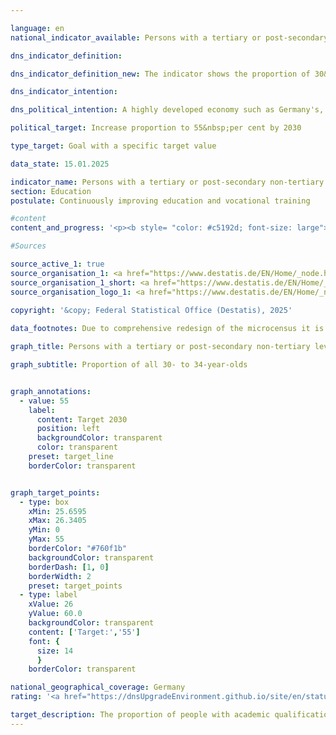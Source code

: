 ```yaml
---

language: en        
national_indicator_available: Persons with a tertiary or post-secondary non-tertiary level of education        

dns_indicator_definition:         

dns_indicator_definition_new: The indicator shows the proportion of 30&nbsp;to 34-year-olds (in per cent) who have a tertiary-level qualification (levels 5&nbsp;to 8&nbsp;of the International Standard Classification of Education, <abbr title="International Standard Classification of Education" tabindex="0">ISCED</abbr> 2011) or a post-secondary non-tertiary qualification (level 4&nbsp;of <abbr title="International Standard Classification of Education" tabindex="0">ISCED</abbr>).        

dns_indicator_intention:         

dns_political_intention: A highly developed economy such as Germany's, in which the service sector and the need for knowledge and expertise are increasingly coming to the fore, requires a highly qualified workforce.        

political_target: Increase proportion to 55&nbsp;per cent by 2030        

type_target: Goal with a specific target value        

data_state: 15.01.2025        

indicator_name: Persons with a tertiary or post-secondary non-tertiary level of education        
section: Education        
postulate: Continuously improving education and vocational training        

#content         
content_and_progress: '<p><b style= "color: #c5192d; font-size: large">4.1.b Persons with a tertiary or post-secondary non-tertiary level of education</b><br><br>The indicator reflects the proportion of 30- to 34-year-olds who hold either a tertiary academic qualification or an advanced vocational qualification. The name of the indicator is rooted in the tradition of Germany’s dual education system. In addition to tertiary education qualifications from universities, universities of applied sciences, public administration colleges, cooperative universities, and vocational or specialised academies, it also includes master craftsman and technician qualifications. Furthermore, the indicator takes into account a wide range of additional qualifications&nbsp;–&nbsp;for example, completed vocational training after obtaining a university entrance qualification (Abitur) or qualifications in health and social care professions, such as training as a medical-technical assistant.<br><br>To enable international comparability of educational qualifications, the International Standard Classification of Education (<abbr title="International Standard Classification of Education" tabindex="0">ISCED</abbr>) is used. It assigns equivalent qualifications to standardised <abbr title="International Standard Classification of Education" tabindex="0">ISCED</abbr> levels. The indicator includes both tertiary education qualifications (<abbr title="International Standard Classification of Education" tabindex="0">ISCED</abbr> levels 5&nbsp;to 8) and post-secondary, non-tertiary qualifications (<abbr title="International Standard Classification of Education" tabindex="0">ISCED</abbr> level 4).<br><br>The data source for this indicator is the Microcensus, an annual sample survey covering around 1&nbsp;% of the German population. Additional data are provided by the higher education statistics compiled by the Federal Statistical Office.<br><br>In 1999, the proportion of academically or vocationally highly qualified individuals in the relevant age group was 33.4&nbsp;%. By 2024, this figure had risen by 24.0&nbsp;percentage points to 57.3&nbsp;%. The politically defined target of 55&nbsp;% for 2030&nbsp;was already exceeded in 2023.<br><br>The gender ratio has also changed significantly over time. In 1999, the share among men was 3.8&nbsp;percentage points higher than among women. In 2006, both genders reached the same level. Since 2007, the proportion of women with a tertiary or post-secondary non-tertiary qualification has consistently exceeded that of men. In 2024, 61.6&nbsp;% of women in this age group had achieved such a qualification, clearly surpassing the 55&nbsp;% target. Among men, the share was 53.3&nbsp;%, meaning the target is likely to be reached in the coming years.<br><br>In many other countries, there are no post-secondary, non-tertiary qualifications. For this reason, the internationally comparable indicator&nbsp;–&nbsp;as defined within the <abbr title="European Union" tabindex="0">EU</abbr>’s “Europe 2020” strategy&nbsp;–&nbsp;is narrower in scope, counting only tertiary qualifications (<abbr title="International Standard Classification of Education" tabindex="0">ISCED</abbr> levels 5&nbsp;to 8).<br><br>Among <abbr title="European Union" tabindex="0">EU</abbr> member states, the value for this indicator was 44.7&nbsp;% in 2024, continuing a steady upward trend since 2005. In Germany, the corresponding figure was 42.3&nbsp;%, 2.4&nbsp;percentage points below the <abbr title="European Union" tabindex="0">EU</abbr> average. Here too, a gender gap is evident: in 2024, 43.6&nbsp;% of women in Germany had a tertiary qualification compared to 41.1&nbsp;% of men.<br><br>The demand for skilled labour is not met by academically qualified individuals alone. Vocationally trained individuals are also increasingly needed to address the skilled labour shortage. However, the share of 30- to 34-year-olds who hold an initial vocational qualification (and do not additionally hold a tertiary or higher vocational qualification) has been steadily declining since 1999. In 2024, only 21.9&nbsp;% of people in this age group held such a qualification, compared to around 50&nbsp;% in 1999.<br><br>Overall, the potential skilled labour force&nbsp;–&nbsp;comprising academically qualified individuals, those with advanced vocational qualifications, and those with initial vocational training&nbsp;–&nbsp;has declined noticeably in recent years. Since 2021, the proportion of 30- to 34-year-olds classified as skilled workers has fallen below the 80&nbsp;% mark for the first time (2024: 79.2&nbsp;%).</p>'                

#Sources        

source_active_1: true
source_organisation_1: <a href="https://www.destatis.de/EN/Home/_node.html" target="_blank">Federal Statistical Office</a>
source_organisation_1_short: <a href="https://www.destatis.de/EN/Home/_node.html" target="_blank">Federal Statistical Office</a>
source_organisation_logo_1: <a href="https://www.destatis.de/EN/Home/_node.html" target="_blank"><img src="https://dnsTestEnvironment.github.io/dns-indicators/public/OrgImgEn/destatis.png" alt="Federal Statistical Office" title=" Click here to visit the homepage of the organizationFederal Statistical Office" style="height:60px; width:148px; border:transparent"/></a>
        
copyright: '&copy; Federal Statistical Office (Destatis), 2025'        

data_footnotes: Due to comprehensive redesign of the microcensus it is not possible to compare the data of the survey year 2020&nbsp;with previous years (break in time series).<br>• The data is based on a special evaluation and is not publicly available.<br>• 2024&nbsp;provisional data.        

graph_title: Persons with a tertiary or post-secondary non-tertiary level of education        

graph_subtitle: Proportion of all 30- to 34-year-olds        


graph_annotations:
  - value: 55
    label:
      content: Target 2030
      position: left
      backgroundColor: transparent
      color: transparent
    preset: target_line
    borderColor: transparent        


graph_target_points:
  - type: box
    xMin: 25.6595
    xMax: 26.3405
    yMin: 0
    yMax: 55
    borderColor: "#760f1b"
    backgroundColor: transparent
    borderDash: [1, 0]
    borderWidth: 2
    preset: target_points
  - type: label
    xValue: 26
    yValue: 60.0
    backgroundColor: transparent
    content: ['Target:','55']
    font: {
      size: 14
      }
    borderColor: transparent                

national_geographical_coverage: Germany        
rating: '<a href="https://dnsUpgradeEnvironment.github.io/site/en/status"><img src="https://sdg-indikatoren.de/public/Wettersymbole/Sonne.png" title="If the trend from 2023 had continued, the target value would have been reached or missed by less than 5% of the difference between the target value and the value at that time." alt="Weathersymbol: Sun"/></a>'        

target_description: The proportion of people with academic qualifications and higher vocational qualifications is to be increased to at least 55&nbsp;per cent by 2030.<br><br>Based on the target formulation, the politically defined target has already been achieved ahead of schedule in 2023, meaning that indicator 4.1.b for 2023&nbsp;is rated as "Sun".        
---
```


